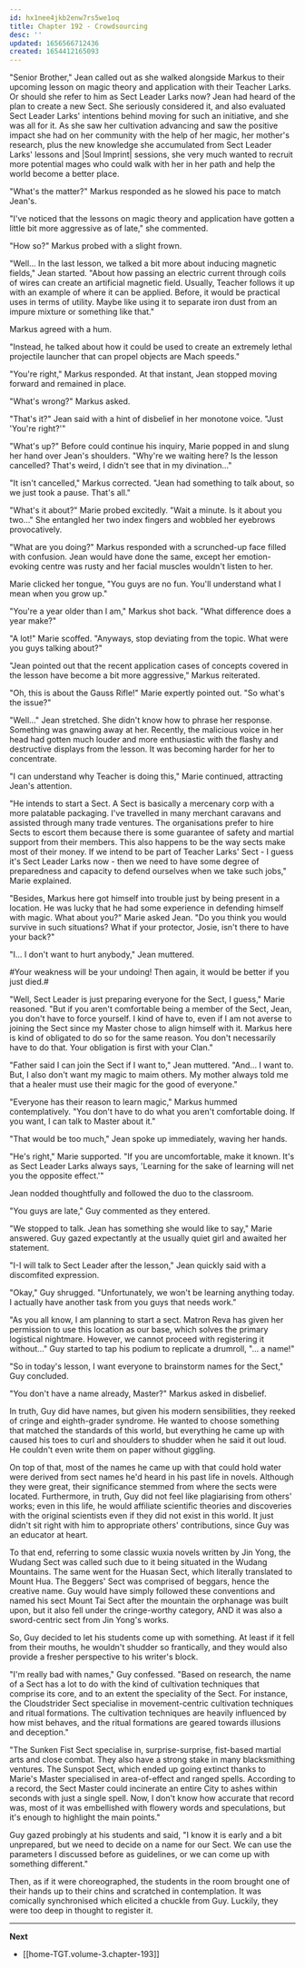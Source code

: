 ```yaml
---
id: hx1nee4jkb2enw7rs5we1oq
title: Chapter 192 - Crowdsourcing
desc: ''
updated: 1656566712436
created: 1654412165093
---
```


"Senior Brother," Jean called out as she walked alongside Markus to their upcoming lesson on magic theory and application with their Teacher Larks. Or should she refer to him as Sect Leader Larks now? Jean had heard of the plan to create a new Sect. She seriously considered it, and also evaluated Sect Leader Larks' intentions behind moving for such an initiative, and she was all for it. As she saw her cultivation advancing and saw the positive impact she had on her community with the help of her magic, her mother's research, plus the new knowledge she accumulated from Sect Leader Larks' lessons and |Soul Imprint| sessions, she very much wanted to recruit more potential mages who could walk with her in her path and help the world become a better place.

"What's the matter?" Markus responded as he slowed his pace to match Jean's.

"I've noticed that the lessons on magic theory and application have gotten a little bit more aggressive as of late," she commented.

"How so?" Markus probed with a slight frown.

"Well... In the last lesson, we talked a bit more about inducing magnetic fields," Jean started. "About how passing an electric current through coils of wires can create an artificial magnetic field. Usually, Teacher follows it up with an example of where it can be applied. Before, it would be practical uses in terms of utility. Maybe like using it to separate iron dust from an impure mixture or something like that."

Markus agreed with a hum.

"Instead, he talked about how it could be used to create an extremely lethal projectile launcher that can propel objects are Mach speeds."

"You're right," Markus responded. At that instant, Jean stopped moving forward and remained in place.

"What's wrong?" Markus asked.

"That's it?" Jean said with a hint of disbelief in her monotone voice. "Just 'You're right?'"

"What's up?" Before could continue his inquiry, Marie popped in and slung her hand over Jean's shoulders. "Why're we waiting here? Is the lesson cancelled? That's weird, I didn't see that in my divination..."

"It isn't cancelled," Markus corrected. "Jean had something to talk about, so we just took a pause. That's all."

"What's it about?" Marie probed excitedly. "Wait a minute. Is it about you two..." She entangled her two index fingers and wobbled her eyebrows provocatively.

"What are you doing?" Markus responded with a scrunched-up face filled with confusion. Jean would have done the same, except her emotion-evoking centre was rusty and her facial muscles wouldn't listen to her.

Marie clicked her tongue, "You guys are no fun. You'll understand what I mean when you grow up."

"You're a year older than I am," Markus shot back. "What difference does a year make?"

"A lot!" Marie scoffed. "Anyways, stop deviating from the topic. What were you guys talking about?"

"Jean pointed out that the recent application cases of concepts covered in the lesson have become a bit more aggressive," Markus reiterated.

"Oh, this is about the Gauss Rifle!" Marie expertly pointed out. "So what's the issue?"

"Well..." Jean stretched. She didn't know how to phrase her response. Something was gnawing away at her. Recently, the malicious voice in her head had gotten much louder and more enthusiastic with the flashy and destructive displays from the lesson. It was becoming harder for her to concentrate.

"I can understand why Teacher is doing this," Marie continued, attracting Jean's attention.

"He intends to start a Sect. A Sect is basically a mercenary corp with a more palatable packaging. I've travelled in many merchant caravans and assisted through many trade ventures. The organisations prefer to hire Sects to escort them because there is some guarantee of safety and martial support from their members. This also happens to be the way sects make most of their money. If we intend to be part of Teacher Larks' Sect - I guess it's Sect Leader Larks now - then we need to have some degree of preparedness and capacity to defend ourselves when we take such jobs," Marie explained.

"Besides, Markus here got himself into trouble just by being present in a location. He was lucky that he had some experience in defending himself with magic. What about you?" Marie asked Jean. "Do you think you would survive in such situations? What if your protector, Josie, isn't there to have your back?"

"I... I don't want to hurt anybody," Jean muttered.

#Your weakness will be your undoing! Then again, it would be better if you just died.#

"Well, Sect Leader is just preparing everyone for the Sect, I guess," Marie reasoned. "But if you aren't comfortable being a member of the Sect, Jean, you don't have to force yourself. I kind of have to, even if I am not averse to joining the Sect since my Master chose to align himself with it. Markus here is kind of obligated to do so for the same reason. You don't necessarily have to do that. Your obligation is first with your Clan."

"Father said I can join the Sect if I want to," Jean muttered. "And... I want to. But, I also don't want my magic to maim others. My mother always told me that a healer must use their magic for the good of everyone."

"Everyone has their reason to learn magic," Markus hummed contemplatively. "You don't have to do what you aren't comfortable doing. If you want, I can talk to Master about it."

"That would be too much," Jean spoke up immediately, waving her hands.

"He's right," Marie supported. "If you are uncomfortable, make it known. It's as Sect Leader Larks always says, 'Learning for the sake of learning will net you the opposite effect.'"

Jean nodded thoughtfully and followed the duo to the classroom.

"You guys are late," Guy commented as they entered.

"We stopped to talk. Jean has something she would like to say," Marie answered. Guy gazed expectantly at the usually quiet girl and awaited her statement.

"I-I will talk to Sect Leader after the lesson," Jean quickly said with a discomfited expression.

"Okay," Guy shrugged. "Unfortunately, we won't be learning anything today. I actually have another task from you guys that needs work."

"As you all know, I am planning to start a sect. Matron Reva has given her permission to use this location as our base, which solves the primary logistical nightmare. However, we cannot proceed with registering it without..." Guy started to tap his podium to replicate a drumroll, "... a name!"

"So in today's lesson, I want everyone to brainstorm names for the Sect," Guy concluded.

"You don't have a name already, Master?" Markus asked in disbelief.

In truth, Guy did have names, but given his modern sensibilities, they reeked of cringe and eighth-grader syndrome. He wanted to choose something that matched the standards of this world, but everything he came up with caused his toes to curl and shoulders to shudder when he said it out loud. He couldn't even write them on paper without giggling.

On top of that, most of the names he came up with that could hold water were derived from sect names he'd heard in his past life in novels. Although they were great, their significance stemmed from where the sects were located. Furthermore, in truth, Guy did not feel like plagiarising from others' works; even in this life, he would affiliate scientific theories and discoveries with the original scientists even if they did not exist in this world. It just didn't sit right with him to appropriate others' contributions, since Guy was an educator at heart. 

To that end, referring to some classic wuxia novels written by Jin Yong, the Wudang Sect was called such due to it being situated in the Wudang Mountains. The same went for the Huasan Sect, which literally translated to Mount Hua. The Beggers' Sect was comprised of beggars, hence the creative name. Guy would have simply followed these conventions and named his sect Mount Tai Sect after the mountain the orphanage was built upon, but it also fell under the cringe-worthy category, AND it was also a sword-centric sect from Jin Yong's works.

So, Guy decided to let his students come up with something. At least if it fell from their mouths, he wouldn't shudder so frantically, and they would also provide a fresher perspective to his writer's block.

"I'm really bad with names," Guy confessed. "Based on research, the name of a Sect has a lot to do with the kind of cultivation techniques that comprise its core, and to an extent the speciality of the Sect. For instance, the Cloudstrider Sect specialise in movement-centric cultivation techniques and ritual formations. The cultivation techniques are heavily influenced by how mist behaves, and the ritual formations are geared towards illusions and deception."

"The Sunken Fist Sect specialise in, surprise-surprise, fist-based martial arts and close combat. They also have a strong stake in many blacksmithing ventures. The Sunspot Sect, which ended up going extinct thanks to Marie's Master specialised in area-of-effect and ranged spells. According to a record, the Sect Master could incinerate an entire City to ashes within seconds with just a single spell. Now, I don't know how accurate that record was, most of it was embellished with flowery words and speculations, but it's enough to highlight the main points."

Guy gazed probingly at his students and said, "I know it is early and a bit unprepared, but we need to decide on a name for our Sect. We can use the parameters I discussed before as guidelines, or we can come up with something different."

Then, as if it were choreographed, the students in the room brought one of their hands up to their chins and scratched in contemplation. It was comically synchronised which elicited a chuckle from Guy. Luckily, they were too deep in thought to register it.

____

**Next**
* [[home-TGT.volume-3.chapter-193]]